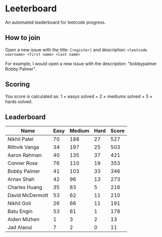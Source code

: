 # Leeterboard

An automated leaderboard for leetcode progress.

## How to join

Open a new issue with the title: `[register]` and description:
`<leetcode username> <first name> <last name>`

For example, I would open a new issue with the description: "bobbypalmer Bobby Palmer".

## Scoring

You score is calculated as:
1 $\times$ easys solved + 2 $\times$ mediums solved + 3 $\times$ hards solved.

## Leaderboard
| Name | Easy | Medium | Hard | Score |
| --- | --- | --- | --- | --- |
| Nikhil Patel | 70 | 188 | 27 | 527 |
| Rithvik Vanga | 34 | 197 | 25 | 503 |
| Aaron Rahman | 40 | 135 | 37 | 421 |
| Conner Rose | 76 | 110 | 19 | 353 |
| Bobby Palmer | 41 | 103 | 33 | 346 |
| Arnav Shah | 42 | 96 | 13 | 273 |
| Charles Huang | 35 | 83 | 5 | 216 |
| David McDermott | 53 | 62 | 11 | 210 |
| Nikhil Goli | 26 | 66 | 11 | 191 |
| Batu Engin | 53 | 61 | 1 | 178 |
| Aiden Mizhen | 1 | 3 | 2 | 13 |
| Jad Alaoui | 7 | 2 | 0 | 11 |
